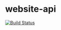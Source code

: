 # website-api

[![Build Status](https://dev.azure.com/assassins-br/website-backend/_apis/build/status/website-api-ci?branchName=master)](https://dev.azure.com/assassins-br/website-backend/_build/latest?definitionId=1&branchName=master)
